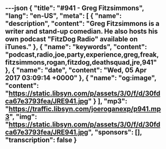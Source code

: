 ---json
{
  "title": "#941 - Greg Fitzsimmons",
  "lang": "en-US",
  "meta": [
    {
      "name": "description",
      "content": "Greg Fitzsimmons is a writer and stand-up comedian. He also hosts his own podcast \"FitzDog Radio\" available on iTunes."
    },
    {
      "name": "keywords",
      "content": "podcast,radio,joe,party,experience,greg,freak,fitzsimmons,rogan,fitzdog,deathsquad,jre,941"
    },
    {
      "name": "date",
      "content": "Wed, 05 Apr 2017 03:09:14 +0000"
    },
    {
      "name": "og:image",
      "content": "https://static.libsyn.com/p/assets/3/0/f/d/30fdca67e3793fea/JRE941.jpg"
    }
  ],
  "mp3": "https://traffic.libsyn.com/joeroganexp/p941.mp3",
  "img": "https://static.libsyn.com/p/assets/3/0/f/d/30fdca67e3793fea/JRE941.jpg",
  "sponsors": [],
  "transcription": false
}
---
<episode-header />

<timemark seconds="0" />

<transcribe-call-to-action />

<episode-footer />